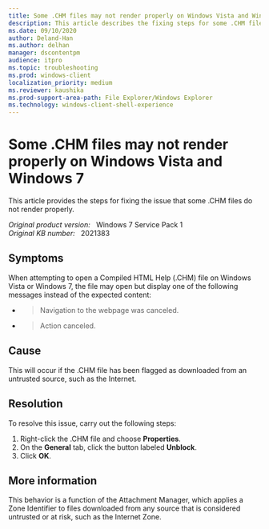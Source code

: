 ```yaml
---
title: Some .CHM files may not render properly on Windows Vista and Windows 7
description: This article describes the fixing steps for some .CHM file not render properly.
ms.date: 09/10/2020
author: Deland-Han
ms.author: delhan 
manager: dscontentpm
audience: itpro
ms.topic: troubleshooting
ms.prod: windows-client
localization_priority: medium
ms.reviewer: kaushika
ms.prod-support-area-path: File Explorer/Windows Explorer
ms.technology: windows-client-shell-experience
---
```

# Some .CHM files may not render properly on Windows Vista and Windows 7

This article provides the steps for fixing the issue that some .CHM files do not render properly.

_Original product version:_ &nbsp; Windows 7 Service Pack 1  
_Original KB number:_ &nbsp; 2021383

## Symptoms

When attempting to open a Compiled HTML Help (.CHM) file on Windows Vista or Windows 7, the file may open but display one of the following messages instead of the expected content:

- > Navigation to the webpage was canceled.
- > Action canceled.

## Cause

This will occur if the .CHM file has been flagged as downloaded from an untrusted source, such as the Internet.

## Resolution

To resolve this issue, carry out the following steps:

1. Right-click the .CHM file and choose **Properties**.
2. On the **General** tab, click the button labeled **Unblock**.
3. Click **OK**.

## More information

This behavior is a function of the Attachment Manager, which applies a Zone Identifier to files downloaded from any source that is considered untrusted or at risk, such as the Internet Zone.
